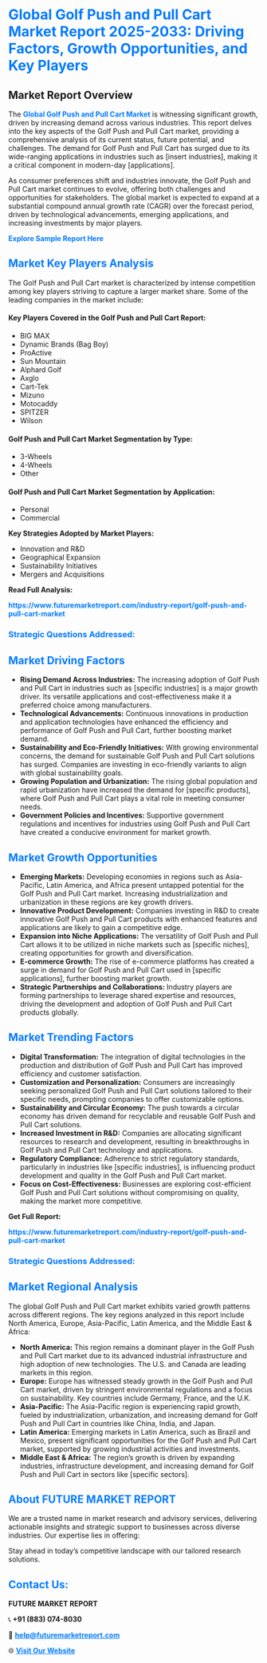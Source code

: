 <h1 style="color: #007BFF;">Global Golf Push and Pull Cart Market Report 2025-2033: Driving Factors, Growth Opportunities, and Key Players</h1>

<section id="overview">
<h2>Market Report Overview</h2>
<p>The <a href="https://www.futuremarketreport.com/industry-report/golf-push-and-pull-cart-market" style="color: #007BFF; text-decoration: none;"><strong>Global Golf Push and Pull Cart Market</strong></a> is witnessing significant growth, driven by increasing demand across various industries. This report delves into the key aspects of the Golf Push and Pull Cart market, providing a comprehensive analysis of its current status, future potential, and challenges. The demand for Golf Push and Pull Cart has surged due to its wide-ranging applications in industries such as [insert industries], making it a critical component in modern-day [applications].</p>
<p>As consumer preferences shift and industries innovate, the Golf Push and Pull Cart market continues to evolve, offering both challenges and opportunities for stakeholders. The global market is expected to expand at a substantial compound annual growth rate (CAGR) over the forecast period, driven by technological advancements, emerging applications, and increasing investments by major players.</p>
</section>

<section id="overview">
<p><a href="https://www.futuremarketreport.com/request-sample/reportId=86819" style="color: #007BFF; text-decoration: none;"><strong>Explore Sample Report Here</strong></a></p>
</section>

<section id="key-players">
<h2 style="color: #007BFF;">Market Key Players Analysis</h2>
<p>The Golf Push and Pull Cart market is characterized by intense competition among key players striving to capture a larger market share. Some of the leading companies in the market include:</p>
<h4>Key Players Covered in the Golf Push and Pull Cart Report:</h4>
<ul><li>BIG MAX</li><li>Dynamic Brands (Bag Boy)</li><li>ProActive</li><li>Sun Mountain</li><li>Alphard Golf</li><li>Axglo</li><li>Cart-Tek</li><li>Mizuno</li><li>Motocaddy</li><li>SPITZER</li><li>Wilson</li></ul>
<h4>Golf Push and Pull Cart Market Segmentation by Type:</h4>
<ul><li>3-Wheels</li><li>4-Wheels</li><li>Other</li></ul>

<h4>Golf Push and Pull Cart Market Segmentation by Application:</h4>
<ul><li>Personal</li><li>Commercial</li></ul>
<p><strong>Key Strategies Adopted by Market Players:</strong></p>
<ul>
<li>Innovation and R&D</li>
<li>Geographical Expansion</li>
<li>Sustainability Initiatives</li>
<li>Mergers and Acquisitions</li>
</ul>
</section>

<section>
<p><strong>Read Full Analysis: </strong></p><a href="https://www.futuremarketreport.com/industry-report/golf-push-and-pull-cart-market" style="color: #007BFF; text-decoration: none;"><strong>https://www.futuremarketreport.com/industry-report/golf-push-and-pull-cart-market</strong></a>
<h3 style="color: #007BFF;">Strategic Questions Addressed:</h3>
</section>

<section id="driving-factors">
<h2 style="color: #007BFF;">Market Driving Factors</h2>
<ul>
<li><strong>Rising Demand Across Industries:</strong> The increasing adoption of Golf Push and Pull Cart in industries such as [specific industries] is a major growth driver. Its versatile applications and cost-effectiveness make it a preferred choice among manufacturers.</li>
<li><strong>Technological Advancements:</strong> Continuous innovations in production and application technologies have enhanced the efficiency and performance of Golf Push and Pull Cart, further boosting market demand.</li>
<li><strong>Sustainability and Eco-Friendly Initiatives:</strong> With growing environmental concerns, the demand for sustainable Golf Push and Pull Cart solutions has surged. Companies are investing in eco-friendly variants to align with global sustainability goals.</li>
<li><strong>Growing Population and Urbanization:</strong> The rising global population and rapid urbanization have increased the demand for [specific products], where Golf Push and Pull Cart plays a vital role in meeting consumer needs.</li>
<li><strong>Government Policies and Incentives:</strong> Supportive government regulations and incentives for industries using Golf Push and Pull Cart have created a conducive environment for market growth.</li>
</ul>
</section>

<section id="growth-opportunities">
<h2 style="color: #007BFF;">Market Growth Opportunities</h2>
<ul>
<li><strong>Emerging Markets:</strong> Developing economies in regions such as Asia-Pacific, Latin America, and Africa present untapped potential for the Golf Push and Pull Cart market. Increasing industrialization and urbanization in these regions are key growth drivers.</li>
<li><strong>Innovative Product Development:</strong> Companies investing in R&D to create innovative Golf Push and Pull Cart products with enhanced features and applications are likely to gain a competitive edge.</li>
<li><strong>Expansion into Niche Applications:</strong> The versatility of Golf Push and Pull Cart allows it to be utilized in niche markets such as [specific niches], creating opportunities for growth and diversification.</li>
<li><strong>E-commerce Growth:</strong> The rise of e-commerce platforms has created a surge in demand for Golf Push and Pull Cart used in [specific applications], further boosting market growth.</li>
<li><strong>Strategic Partnerships and Collaborations:</strong> Industry players are forming partnerships to leverage shared expertise and resources, driving the development and adoption of Golf Push and Pull Cart products globally.</li>
</ul>
</section>

<section id="trending-factors">
<h2 style="color: #007BFF;">Market Trending Factors</h2>
<ul>
<li><strong>Digital Transformation:</strong> The integration of digital technologies in the production and distribution of Golf Push and Pull Cart has improved efficiency and customer satisfaction.</li>
<li><strong>Customization and Personalization:</strong> Consumers are increasingly seeking personalized Golf Push and Pull Cart solutions tailored to their specific needs, prompting companies to offer customizable options.</li>
<li><strong>Sustainability and Circular Economy:</strong> The push towards a circular economy has driven demand for recyclable and reusable Golf Push and Pull Cart solutions.</li>
<li><strong>Increased Investment in R&D:</strong> Companies are allocating significant resources to research and development, resulting in breakthroughs in Golf Push and Pull Cart technology and applications.</li>
<li><strong>Regulatory Compliance:</strong> Adherence to strict regulatory standards, particularly in industries like [specific industries], is influencing product development and quality in the Golf Push and Pull Cart market.</li>
<li><strong>Focus on Cost-Effectiveness:</strong> Businesses are exploring cost-efficient Golf Push and Pull Cart solutions without compromising on quality, making the market more competitive.</li>
</ul>
</section>

<section>
<p><strong>Get Full Report: </strong></p><a href="https://www.futuremarketreport.com/industry-report/golf-push-and-pull-cart-market" style="color: #007BFF; text-decoration: none;"><strong>https://www.futuremarketreport.com/industry-report/golf-push-and-pull-cart-market</strong></a>
<h3 style="color: #007BFF;">Strategic Questions Addressed:</h3>
</section>


<section id="regional-analysis">
<h2 style="color: #007BFF;">Market Regional Analysis</h2>
<p>The global Golf Push and Pull Cart market exhibits varied growth patterns across different regions. The key regions analyzed in this report include North America, Europe, Asia-Pacific, Latin America, and the Middle East & Africa:</p>
<ul>
<li><strong>North America:</strong> This region remains a dominant player in the Golf Push and Pull Cart market due to its advanced industrial infrastructure and high adoption of new technologies. The U.S. and Canada are leading markets in this region.</li>
<li><strong>Europe:</strong> Europe has witnessed steady growth in the Golf Push and Pull Cart market, driven by stringent environmental regulations and a focus on sustainability. Key countries include Germany, France, and the U.K.</li>
<li><strong>Asia-Pacific:</strong> The Asia-Pacific region is experiencing rapid growth, fueled by industrialization, urbanization, and increasing demand for Golf Push and Pull Cart in countries like China, India, and Japan.</li>
<li><strong>Latin America:</strong> Emerging markets in Latin America, such as Brazil and Mexico, present significant opportunities for the Golf Push and Pull Cart market, supported by growing industrial activities and investments.</li>
<li><strong>Middle East & Africa:</strong> The region’s growth is driven by expanding industries, infrastructure development, and increasing demand for Golf Push and Pull Cart in sectors like [specific sectors].</li>
</ul>
</section>

<footer>
<h2 style="color: #007BFF;">About FUTURE MARKET REPORT</h2>
<p>We are a trusted name in market research and advisory services, delivering actionable insights and strategic support to businesses across diverse industries. Our expertise lies in offering:</p>

<p>Stay ahead in today’s competitive landscape with our tailored research solutions.</p>

<h2 style="color: #007BFF;">Contact Us:</h2>
<p><strong>FUTURE MARKET REPORT</strong></p>
<p>📞 <strong>+91 (883) 074-8030</strong></p>
<p>📧 <strong><a href="mailto:help@futuremarketreport.com" style="color: #007BFF;">help@futuremarketreport.com</a></strong></p>
<p>🌐 <strong><a href="https://www.futuremarketreport.com/" style="color: #007BFF;">Visit Our Website</a></strong></p>
</footer>